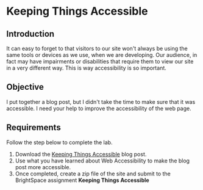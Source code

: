 # Keeping Things Accessible

## Introduction
It can easy to forget to that visitors to our site won't always be using the same tools or devices as we use, when we are developing. Our audience, in fact may have impairments or disabilities that require them to view our site in a very different way. This is way accessibility is so important.

## Objective
I put together a blog post, but I didn't take the time to make sure that it was accessible. I need your help to improve the accessibility of the web page.

## Requirements
Follow the step below to complete the lab.

1. Download the [Keeping Things Accessible]() blog post.
2. Use what you have learned about Web Accessibility to make the blog post more accessible.
3. Once completed, create a zip file of the site and submit to the BrightSpace assignment **Keeping Things Accessible**